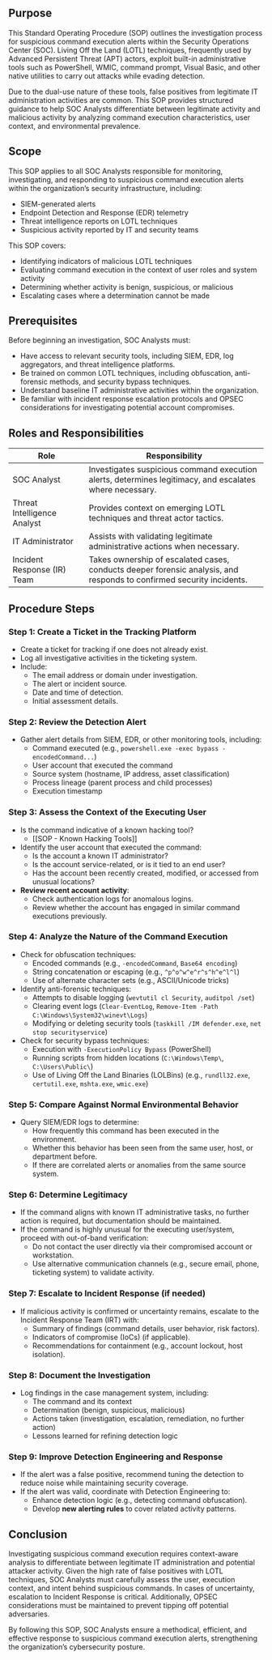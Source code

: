 ## Purpose
This Standard Operating Procedure (SOP) outlines the investigation process for suspicious command execution alerts within the Security Operations Center (SOC). Living Off the Land (LOTL) techniques, frequently used by Advanced Persistent Threat (APT) actors, exploit built-in administrative tools such as PowerShell, WMIC, command prompt, Visual Basic, and other native utilities to carry out attacks while evading detection.

Due to the dual-use nature of these tools, false positives from legitimate IT administration activities are common. This SOP provides structured guidance to help SOC Analysts differentiate between legitimate activity and malicious activity by analyzing command execution characteristics, user context, and environmental prevalence.
## Scope
This SOP applies to all SOC Analysts responsible for monitoring, investigating, and responding to suspicious command execution alerts within the organization’s security infrastructure, including:

- SIEM-generated alerts
- Endpoint Detection and Response (EDR) telemetry
- Threat intelligence reports on LOTL techniques
- Suspicious activity reported by IT and security teams

This SOP covers:

- Identifying indicators of malicious LOTL techniques
- Evaluating command execution in the context of user roles and system activity
- Determining whether activity is benign, suspicious, or malicious
- Escalating cases where a determination cannot be made

## Prerequisites
Before beginning an investigation, SOC Analysts must:

- Have access to relevant security tools, including SIEM, EDR, log aggregators, and threat intelligence platforms.
- Be trained on common LOTL techniques, including obfuscation, anti-forensic methods, and security bypass techniques.
- Understand baseline IT administrative activities within the organization.
- Be familiar with incident response escalation protocols and OPSEC considerations for investigating potential account compromises.

## Roles and Responsibilities

| Role                        | Responsibility                                                                                                       |
| --------------------------- | -------------------------------------------------------------------------------------------------------------------- |
| SOC Analyst                 | Investigates suspicious command execution alerts, determines legitimacy, and escalates where necessary.              |
| Threat Intelligence Analyst | Provides context on emerging LOTL techniques and threat actor tactics.                                               |
| IT Administrator            | Assists with validating legitimate administrative actions when necessary.                                            |
| Incident Response (IR) Team | Takes ownership of escalated cases, conducts deeper forensic analysis, and responds to confirmed security incidents. |

## Procedure Steps

### **Step 1: Create a Ticket in the Tracking Platform**

- Create a ticket for tracking if one does not already exist.
- Log all investigative activities in the ticketing system.
- Include:
    - The email address or domain under investigation.
    - The alert or incident source.
    - Date and time of detection.
    - Initial assessment details.
### **Step 2: Review the Detection Alert**

- Gather alert details from SIEM, EDR, or other monitoring tools, including:
    - Command executed (e.g., `powershell.exe -exec bypass -encodedCommand...`)
    - User account that executed the command
    - Source system (hostname, IP address, asset classification)
    - Process lineage (parent process and child processes)
    - Execution timestamp

### **Step 3: Assess the Context of the Executing User**

- Is the command indicative of a known hacking tool?
	- [[SOP - Known Hacking Tools]]
- Identify the user account that executed the command:
    - Is the account a known IT administrator?
    - Is the account service-related, or is it tied to an end user?
    - Has the account been recently created, modified, or accessed from unusual locations?
- **Review recent account activity**:
    - Check authentication logs for anomalous logins.
    - Review whether the account has engaged in similar command executions previously.

### **Step 4: Analyze the Nature of the Command Execution**

- Check for obfuscation techniques:
    - Encoded commands (e.g., `-encodedCommand`, `Base64 encoding`)
    - String concatenation or escaping (e.g., `^p^o^w^e^r^s^h^e^l^l`)
    - Use of alternate character sets (e.g., ASCII/Unicode tricks)
- Identify anti-forensic techniques:
    - Attempts to disable logging (`wevtutil cl Security`, `auditpol /set`)
    - Clearing event logs (`Clear-EventLog`, `Remove-Item -Path C:\Windows\System32\winevt\Logs`)
    - Modifying or deleting security tools (`taskkill /IM defender.exe`, `net stop securityservice`)
- Check for security bypass techniques:
    - Execution with `-ExecutionPolicy Bypass` (PowerShell)
    - Running scripts from hidden locations (`C:\Windows\Temp\`, `C:\Users\Public\`)
    - Use of Living Off the Land Binaries (LOLBins) (e.g., `rundll32.exe`, `certutil.exe`, `mshta.exe`, `wmic.exe`)

### **Step 5: Compare Against Normal Environmental Behavior**

- Query SIEM/EDR logs to determine:
    - How frequently this command has been executed in the environment.
    - Whether this behavior has been seen from the same user, host, or department before.
    - If there are correlated alerts or anomalies from the same source system.

### **Step 6: Determine Legitimacy**

- If the command aligns with known IT administrative tasks, no further action is required, but documentation should be maintained.
- If the command is highly unusual for the executing user/system, proceed with out-of-band verification:
    - Do not contact the user directly via their compromised account or workstation.
    - Use alternative communication channels (e.g., secure email, phone, ticketing system) to validate activity.

### **Step 7: Escalate to Incident Response (if needed)**

- If malicious activity is confirmed or uncertainty remains, escalate to the Incident Response Team (IRT) with:
    - Summary of findings (command details, user behavior, risk factors).
    - Indicators of compromise (IoCs) (if applicable).
    - Recommendations for containment (e.g., account lockout, host isolation).

### **Step 8: Document the Investigation**

- Log findings in the case management system, including:
    - The command and its context
    - Determination (benign, suspicious, malicious)
    - Actions taken (investigation, escalation, remediation, no further action)
    - Lessons learned for refining detection logic

### **Step 9: Improve Detection Engineering and Response**

- If the alert was a false positive, recommend tuning the detection to reduce noise while maintaining security coverage.
- If the alert was valid, coordinate with Detection Engineering to:
    - Enhance detection logic (e.g., detecting command obfuscation).
    - Develop **new alerting rules** to cover related activity patterns.

## Conclusion

Investigating suspicious command execution requires context-aware analysis to differentiate between legitimate IT administration and potential attacker activity. Given the high rate of false positives with LOTL techniques, SOC Analysts must carefully assess the user, execution context, and intent behind suspicious commands. In cases of uncertainty, escalation to Incident Response is critical. Additionally, OPSEC considerations must be maintained to prevent tipping off potential adversaries.

By following this SOP, SOC Analysts ensure a methodical, efficient, and effective response to suspicious command execution alerts, strengthening the organization’s cybersecurity posture.
